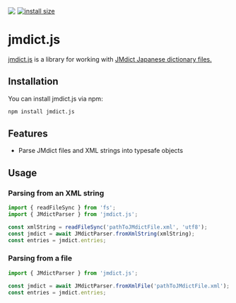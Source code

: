 <div style="display:flex; gap: 5px;">
    <a href="https://npmcharts.com/compare/jmdict.js">
        <img src="https://img.shields.io/npm/dm/jmdict.js.svg">
    </a>
    <a href="https://packagephobia.com/result?p=jmdict.js">
        <img src="https://packagephobia.com/badge?p=jmdict.js" alt="install size">
    </a>
</div>

# jmdict.js

[jmdict.js](https://www.npmjs.com/package/jmdict.js) is a library for working with [JMdict Japanese dictionary files.](http://www.edrdg.org/wiki/index.php/JMdict-EDICT_Dictionary_Project)

## Installation

You can install jmdict.js via npm:

```bash
npm install jmdict.js
```

## Features

-   Parse JMdict files and XML strings into typesafe objects

## Usage

### Parsing from an XML string

```typescript
import { readFileSync } from 'fs';
import { JMdictParser } from 'jmdict.js';

const xmlString = readFileSync('pathToJMdictFile.xml', 'utf8');
const jmdict = await JMdictParser.fromXmlString(xmlString);
const entries = jmdict.entries;
```

### Parsing from a file

```typescript
import { JMdictParser } from 'jmdict.js';

const jmdict = await JMdictParser.fromXmlFile('pathToJMdictFile.xml');
const entries = jmdict.entries;
```
